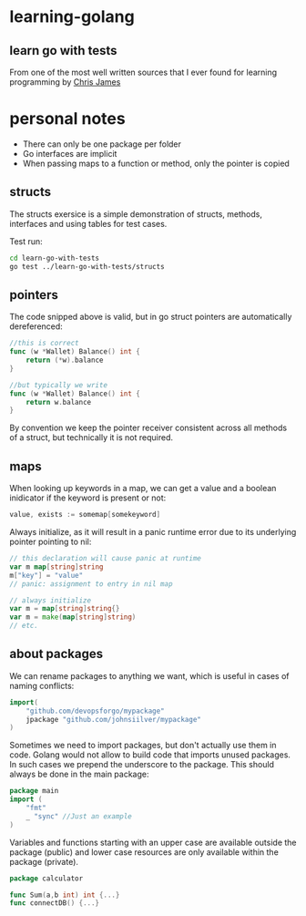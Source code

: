 # learning-golang

## learn go with tests
From one of the most well written sources that I ever found for learning programming by [Chris James](https://quii.gitbook.io/learn-go-with-tests/)

# personal notes
- There can only be one package per folder
- Go interfaces are implicit
- When passing maps to a function or method, only the pointer is copied

## structs
The structs exersice is a simple demonstration of structs, methods, interfaces and using tables for test cases.

Test run:
```bash
cd learn-go-with-tests
go test ../learn-go-with-tests/structs
```

## pointers
The code snipped above is valid, but in go struct pointers are automatically dereferenced:

```go
//this is correct
func (w *Wallet) Balance() int {
	return (*w).balance
}

//but typically we write
func (w *Wallet) Balance() int {
	return w.balance
}
```
By convention we keep the pointer receiver consistent across all methods of a struct, but technically it is not required.

## maps

When looking up keywords in a map, we can get a value and a boolean inidicator if the keyword is present or not:

```go
value, exists := somemap[somekeyword]
```

Always initialize, as it will result in a panic runtime error due to its underlying pointer pointing to nil:

```go
// this declaration will cause panic at runtime
var m map[string]string
m["key"] = "value"
// panic: assignment to entry in nil map

// always initialize
var m = map[string]string{}
var m = make(map[string]string)
// etc. 
```

## about packages
We can rename packages to anything we want, which is useful in cases of naming conflicts:

```go
import(
	"github.com/devopsforgo/mypackage"
	jpackage "github.com/johnsiilver/mypackage"
)
```

Sometimes we need to import packages, but don't actually use them in code. Golang would not allow to build code that imports unused packages. In such cases we prepend the underscore to the package. This should always be done in the main package:

```go
package main
import (
    "fmt"
    _ "sync" //Just an example
)

```

Variables and functions starting with an upper case are available outside the package (public) and lower case resources are only available within the package (private).

```go
package calculator

func Sum(a,b int) int {...}
func connectDB() {...}
```
